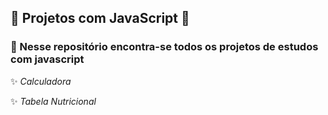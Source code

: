 ## 

## :rocket: Projetos com JavaScript :dart:


### :mega: Nesse repositório encontra-se todos os projetos de estudos com javascript

✨ _Calculadora_

✨ _Tabela Nutricional_
